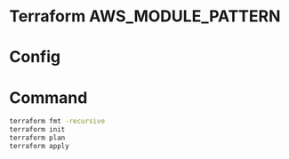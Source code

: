 # Terraform AWS_MODULE_PATTERN

# Config

# Command

```bash
terraform fmt -recursive
terraform init
terraform plan
terraform apply
```


